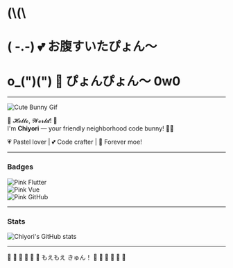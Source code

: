 #  (\\(\\  
#  ( -.-) 💕 お腹すいたぴょん〜  
# o_(")(") 💖 ぴょんぴょん〜 0w0  

---

![Cute Bunny Gif](https://media.giphy.com/media/3oriO0OEd9QIDdllqo/giphy.gif)

🌸 𝓗𝓮𝓵𝓵𝓸, 𝓦𝓸𝓻𝓵𝓭! 🌸  
I'm **Chiyori** — your friendly neighborhood code bunny! 🐰✨  

💗 Pastel lover | 💕 Code crafter | 🌸 Forever moe!  

---

### Badges  
![Pink Flutter](https://img.shields.io/badge/Flutter-pink?style=for-the-badge&logo=flutter&logoColor=white&color=ff69b4)  
![Pink Vue](https://img.shields.io/badge/Vue.js-pink?style=for-the-badge&logo=vue.js&logoColor=white&color=ffb6c1)  
![Pink GitHub](https://img.shields.io/badge/GitHub-pink?style=for-the-badge&logo=github&logoColor=white&color=ffc0cb)  

---

### Stats  
![Chiyori's GitHub stats](https://github-readme-stats.vercel.app/api?username=YOUR_GITHUB_USERNAME&theme=pink-green&show_icons=true)

---

🌷 🌸 🌼 💖 🍥 🌈 もえもえ きゅん！ 🌈 🍥 💖 🌼 🌸 🌷  
